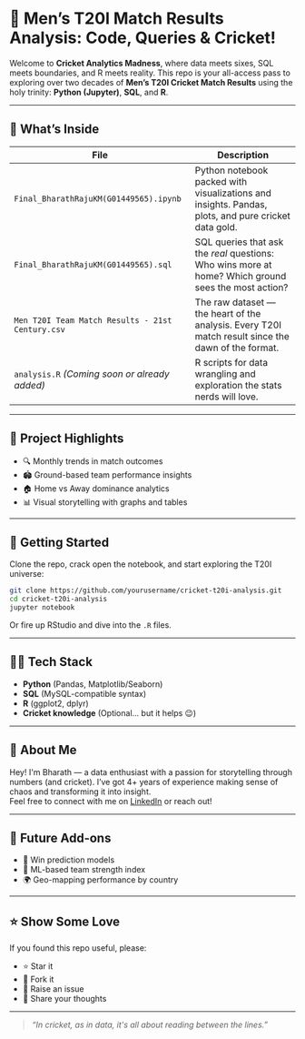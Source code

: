 # 🏏 Men’s T20I Match Results Analysis: Code, Queries & Cricket!

Welcome to **Cricket Analytics Madness**, where data meets sixes, SQL meets boundaries, and R meets reality. This repo is your all-access pass to exploring over two decades of **Men’s T20I Cricket Match Results** using the holy trinity: **Python (Jupyter)**, **SQL**, and **R**.

---

## 📁 What’s Inside

| File | Description |
|------|-------------|
| `Final_BharathRajuKM(G01449565).ipynb` | Python notebook packed with visualizations and insights. Pandas, plots, and pure cricket data gold. |
| `Final_BharathRajuKM(G01449565).sql` | SQL queries that ask the *real* questions: Who wins more at home? Which ground sees the most action? |
| `Men T20I Team Match Results - 21st Century.csv` | The raw dataset — the heart of the analysis. Every T20I match result since the dawn of the format. |
| `analysis.R` *(Coming soon or already added)* | R scripts for data wrangling and exploration the stats nerds will love. |

---

## 🧠 Project Highlights

- 🔍 Monthly trends in match outcomes
- 🏟️ Ground-based team performance insights
- 🏠 Home vs Away dominance analytics
- 📊 Visual storytelling with graphs and tables

---

## 🚀 Getting Started

Clone the repo, crack open the notebook, and start exploring the T20I universe:

```bash
git clone https://github.com/yourusername/cricket-t20i-analysis.git
cd cricket-t20i-analysis
jupyter notebook
```

Or fire up RStudio and dive into the `.R` files.

---

## 👨‍💻 Tech Stack

- **Python** (Pandas, Matplotlib/Seaborn)
- **SQL** (MySQL-compatible syntax)
- **R** (ggplot2, dplyr)
- **Cricket knowledge** (Optional... but it helps 😉)

---

## 🙌 About Me

Hey! I'm Bharath — a data enthusiast with a passion for storytelling through numbers (and cricket). I’ve got 4+ years of experience making sense of chaos and transforming it into insight.  
Feel free to connect with me on [LinkedIn](https://www.linkedin.com/in/bharath-raju-software-engineer/) or reach out!

---

## 🏁 Future Add-ons

- 🎯 Win prediction models
- 🧠 ML-based team strength index
- 🌍 Geo-mapping performance by country

---

## ⭐️ Show Some Love

If you found this repo useful, please:

- ⭐ Star it  
- 🍴 Fork it  
- 🐛 Raise an issue  
- 💬 Share your thoughts  

---

> _“In cricket, as in data, it's all about reading between the lines.”_
